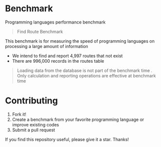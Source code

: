 # Benchmark
Programming languages performance benchmark


> Find Route Benchmark

This benchmark is for measuring the speed of programming languages on processing a large amount of information

- We intend to find and report 4,997 routes that not exist
- There are 996,000 records in the routes table

> Loading data from the database is not part of the benchmark time .
> Only calculation and reporting operations are effective at benchmark time

# Contributing

1. Fork it!
2. Create a benchmark from your favorite programming language or improve existing codes
3. Submit a pull request

If you find this repository useful, please give it a star. Thanks!